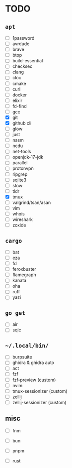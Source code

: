 # TODO

## `apt`

- [ ] 1password
- [ ] avrdude
- [ ] brave 
- [ ] btop
- [ ] build-essential
- [ ] checksec
- [ ] clang
- [ ] cloc
- [ ] cmake
- [ ] curl
- [ ] docker
- [ ] elixir
- [ ] fd-find
- [ ] gcc
- [x] git
- [x] github cli
- [ ] glow  
- [ ] just
- [ ] nasm
- [ ] ncdu
- [ ] net-tools
- [ ] openjdk-17-jdk
- [ ] parallel
- [ ] protonvpn
- [ ] ripgrep
- [ ] sqlite3
- [ ] stow
- [ ] tldr
- [x] tmux
- [ ] valgrind/tsan/asan
- [ ] vim
- [ ] whois
- [ ] wireshark
- [ ] zoxide

## `cargo`

- [ ] bat
- [ ] eza
- [ ] fd
- [ ] feroxbuster
- [ ] flamegraph
- [ ] kanata
- [ ] oha
- [ ] ruff
- [ ] yazi

## `go get`

- [ ] air
- [ ] sqlc

## `~/.local/bin/`

- [ ] burpsuite
- [ ] ghidra & ghidra auto
- [ ] act
- [ ] fzf
- [ ] fzf-preview (custom)
- [ ] nvim
- [ ] tmux-sessionizer (custom)
- [ ] zellij
- [ ] zellij-sessionizer (custom)

## misc

- [ ] fnm
- [ ] bun
- [ ] pnpm
- [ ] rust


